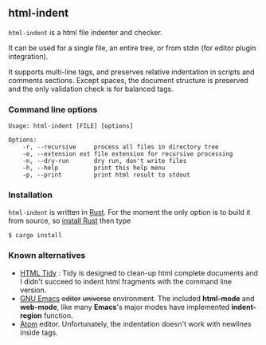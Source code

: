 html-indent
-----------

`html-indent` is a html file indenter and checker. 

It can be used for a single file, an entire tree, or from stdin (for editor
plugin integration). 

It supports multi-line tags, and preserves relative indentation in scripts and
comments sections. Except spaces, the document structure is preserved and the
only validation check is for balanced tags.

### Command line options

```
Usage: html-indent [FILE] [options]

Options:
    -r, --recursive     process all files in directory tree
    -e, --extension ext file extension for recursive processing
    -n, --dry-run       dry run, don't write files
    -h, --help          print this help menu
    -p, --print         print html result to stdout
```


### Installation

`html-indent` is written in [Rust](http://rust-lang.org/). For the moment the
only option is to build it from source, so [install Rust](https://rustup.rs/)
then type

```
$ cargo install
```

### Known alternatives

* [HTML Tidy](http://www.html-tidy.org/) : Tidy is designed to clean-up html
  complete documents and I didn't succeed to indent html fragments with the
  command line version.
* [GNU Emacs](https://www.gnu.org/software/emacs/)  ~~editor~~ ~~universe~~
  environment. The included **html-mode** and **web-mode**, like many
  **Emacs**'s major modes have implemented **indent-region** function.
* [Atom](https://atom.io/) editor. Unfortunately, the indentation doesn't work
  with newlines inside tags.


